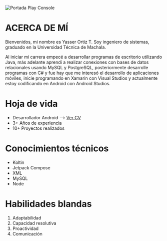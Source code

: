 ![Portada Play Console](https://github.com/user-attachments/assets/31d57659-7b80-427a-b75d-da3db629b560)

# ACERCA DE MÍ
Bienvenidos, mi nombre es Yasser Ortiz T. Soy ingeniero de sistemas, graduado en la Universidad Técnica de Machala. 

Al iniciar mi carrera empecé a desarrollar programas de escritorio utilizando Java, más adelante aprendí a realizar conexiones con bases de datos relacionales usando MySQL y PostgreSQL, posteriormente desarrolle programas con C# y fue hay que me interesó el desarrollo de aplicaciones móviles, inicie programando en Xamarin con Visual Studios y actualmente estoy codificando en Android con Android Studios.

# Hoja de vida
- Desarrollador Android --> [Ver CV](https://drive.google.com/file/d/18SmajBKKGtilsWas-lN-RBKeSy5NhAiy/view)
- 3+ Años de experiencia 
- 10+ Proyectos realizados

# Conocimientos técnicos
- Koltin
- Jetpack Compose
- XML
- MySQL
- Node

# Habilidades blandas
1. Adaptabilidad
2. Capacidad resolutiva
3. Proactividad
4. Comunicación
